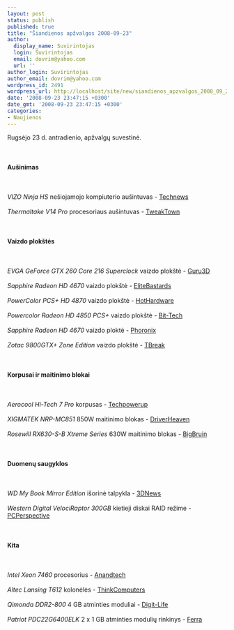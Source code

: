 ```yaml
---
layout: post
status: publish
published: true
title: "Šiandienos apžvalgos 2008-09-23"
author:
  display_name: Suvirintojas
  login: Suvirintojas
  email: dovrim@yahoo.com
  url: ''
author_login: Suvirintojas
author_email: dovrim@yahoo.com
wordpress_id: 2491
wordpress_url: http://localhost/site/new/siandienos_apzvalgos_2008_09_23/
date: '2008-09-23 23:47:15 +0300'
date_gmt: '2008-09-23 23:47:15 +0300'
categories:
- Naujienos
---
```

<p>Rugsėjo 23 d. antradienio, apžvalgų suvestinė.<br />
<br><br />
<br><b>Aušinimas</b><br />
<br><br />
<br><i>VIZO Ninja HS</i> nešiojamojo kompiuterio aušintuvas - <a class="ns" href="http://www.technews.lt/?id=Kas&amp;Id=2428">Technews</a><br />
<br><i>Thermaltake V14 Pro</i> procesoriaus aušintuvas - <a class="ns" href="http://www.tweaktown.com/reviews/1603/thermaltake_v14_pro_cpu_cooler/index.html">TweakTown</a><br />
<br><br />
<br><b>Vaizdo plokštės</b><br />
<br><br />
<br><i>EVGA GeForce GTX 260 Core 216 Superclock</i> vaizdo plokštė - <a class="ns" href="http://www.guru3d.com/article/evga-geforce-gtx-260-core-216-superclocked-review/">Guru3D</a><br />
<br><i>Sapphire Radeon HD 4670</i> vaizdo plokštė - <a class="ns" href="http://www.elitebastards.com/cms/index.php?option=com_content&amp;task=view&amp;id=617&amp;Itemid=27">EliteBastards</a><br />
<br><i>PowerColor PCS+ HD 4870</i> vaizdo plokštė - <a class="ns" href="http://www.hothardware.com/Articles/PowerColor-PCS-HD-4870-1GB-GDDR5/">HotHardware</a><br />
<br><i>Powercolor Radeon HD 4850 PCS+</i> vaizdo plokštė - <a class="ns" href="http://www.bit-tech.net/hardware/2008/09/23/powercolor-radeon-hd-4850-pcs/1">Bit-Tech</a><br />
<br><i>Sapphire Radeon HD 4670</i> vaizdo ploktė - <a class="ns" href="http://www.phoronix.com/scan.php?page=article&amp;item=amd_hd4670&amp;num=1">Phoronix</a><br />
<br><i>Zotac 9800GTX+ Zone Edition</i> vaizdo plokštė - <a class="ns" href="http://www.tbreak.com/reviews/article.php?id=633">TBreak</a><br />
<br><br />
<br><b>Korpusai ir maitinimo blokai</b><br />
<br><br />
<br><i>Aerocool Hi-Tech 7 Pro</i> korpusas - <a class="ns" href="http://www.techpowerup.com/reviews/Aerocool/Hi-Tech_7_Pro/">Techpowerup</a><br />
<br><i>XIGMATEK NRP-MC851</i> 850W maitinimo blokas - <a class="ns" href="http://www.driverheaven.net/reviews.php?reviewid=634">DriverHeaven</a><br />
<br><i>Rosewill RX630-S-B Xtreme Series</i> 630W maitinimo blokas - <a class="ns" href="http://www.bigbruin.com/2008/rosewill630_1">BigBruin</a><br />
<br><br />
<br><b>Duomenų saugyklos</b><br />
<br><br />
<br><i>WD My Book Mirror Edition</i> išorinė talpykla - <a class="ns" href="http://www.3dnews.ru/storage/wd-my-book-mirror/">3DNews</a><br />
<br><i>Western Digital VelociRaptor 300GB</i> kietieji diskai RAID režime - <a class="ns" href="http://www.pcper.com/article.php?aid=618&amp;type=expert">PCPerspective</a><br />
<br><br />
<br><b>Kita</b><br />
<br><br />
<br><i>Intel Xeon 7460</i> procesorius - <a class="ns" href="http://it.anandtech.com/IT/showdoc.aspx?i=3414">Anandtech</a><br />
<br><i>Altec Lansing T612</i> kolonėlės - <a class="ns" href="http://www.thinkcomputers.org/index.php?x=reviews&amp;id=844">ThinkComputers</a><br />
<br><i>Qimonda DDR2-800</i> 4 GB atminties moduliai - <a class="ns" href="http://www.digit-life.com/articles3/mainboard/memdb-qimonda-ddr2-800-4gb-p1.html">Digit-Life</a><br />
<br><i>Patriot PDC22G6400ELK</i> 2 x 1 GB atminties modulių rinkinys - <a class="ns" href="http://www.ferra.ru/online/system/81561/">Ferra</a><br />
<br><br />
<br><br />
<br></p>

